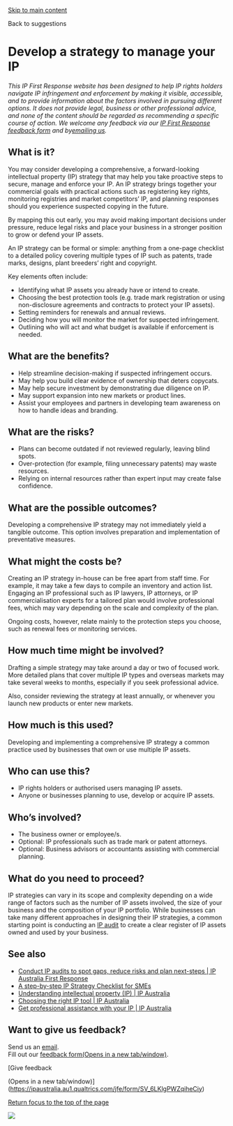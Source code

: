 [Skip to main content](#main-content "Skip to main content")

Back to suggestions

# Develop a strategy to manage your IP

*This IP First Response website has been designed to help IP rights holders navigate IP infringement and enforcement by making it visible, accessible, and to provide information about the factors involved in pursuing different options. It does not provide legal, business or other professional advice, and none of the content should be regarded as recommending a specific course of action. We welcome any feedback via our* [*IP First Response feedback form*](https://ipaustralia.au1.qualtrics.com/jfe/form/SV_6LKlgPWZqiheCiy) *and by*[*emailing us*](mailto:IPFirstResponse@IPAustralia.gov.au?subject=Feedback%20on%20IP%20First%20Response)*.*

## What is it?

You may consider developing a comprehensive, a forward-looking intellectual property (IP) strategy that may help you take proactive steps to secure, manage and enforce your IP. An IP strategy brings together your commercial goals with practical actions such as registering key rights, monitoring registries and market competitors’ IP, and planning responses should you experience suspected copying in the future. 

By mapping this out early, you may avoid making important decisions under pressure, reduce legal risks and place your business in a stronger position to grow or defend your IP assets. 

An IP strategy can be formal or simple: anything from a one-page checklist to a detailed policy covering multiple types of IP such as patents, trade marks, designs, plant breeders’ right and copyright. 

Key elements often include: 

* Identifying what IP assets you already have or intend to create.
* Choosing the best protection tools (e.g. trade mark registration or using non-disclosure agreements and contracts to protect your IP assets).
* Setting reminders for renewals and annual reviews.
* Deciding how you will monitor the market for suspected infringement.
* Outlining who will act and what budget is available if enforcement is needed.

## What are the benefits?

* Help streamline decision-making if suspected infringement occurs.
* May help you build clear evidence of ownership that deters copycats.
* May help secure investment by demonstrating due diligence on IP.
* May support expansion into new markets or product lines.
* Assist your employees and partners in developing team awareness on how to handle ideas and branding.

## What are the risks?

* Plans can become outdated if not reviewed regularly, leaving blind spots.
* Over-protection (for example, filing unnecessary patents) may waste resources.
* Relying on internal resources rather than expert input may create false confidence.

## What are the possible outcomes?

Developing a comprehensive IP strategy may not immediately yield a tangible outcome. This option involves preparation and implementation of preventative measures.  

## What might the costs be?

Creating an IP strategy in-house can be free apart from staff time. For example, it may take a few days to compile an inventory and action list. Engaging an IP professional such as IP lawyers, IP attorneys, or IP commercialisation experts for a tailored plan would involve professional fees, which may vary depending on the scale and complexity of the plan.  

Ongoing costs, however, relate mainly to the protection steps you choose, such as renewal fees or monitoring services. 

## How much time might be involved?

Drafting a simple strategy may take around a day or two of focused work. More detailed plans that cover multiple IP types and overseas markets may take several weeks to months, especially if you seek professional advice. 

Also, consider reviewing the strategy at least annually, or whenever you launch new products or enter new markets. 

## How much is this used?

Developing and implementing a comprehensive IP strategy a common practice used by businesses that own or use multiple IP assets. 

## Who can use this?

* IP rights holders or authorised users managing IP assets.
* Anyone or businesses planning to use, develop or acquire IP assets.

## Who’s involved?

* The business owner or employee/s.
* Optional: IP professionals such as trade mark or patent attorneys.
* Optional: Business advisors or accountants assisting with commercial planning.

## What do you need to proceed?

IP strategies can vary in its scope and complexity depending on a wide range of factors such as the number of IP assets involved, the size of your business and the composition of your IP portfolio. While businesses can take many different approaches in designing their IP strategies, a common starting point is conducting an [IP audit](https://ipfirstresponse.ipaustralia.gov.au/options/conduct-ip-audits-spot-gaps-reduce-risks-and-plan-next-steps) to create a clear register of IP assets owned and used by your business. 

## See also

* [Conduct IP audits to spot gaps, reduce risks and plan next-steps | IP Australia First Response](https://ipfirstresponse.ipaustralia.gov.au/options/conduct-ip-audits-spot-gaps-reduce-risks-and-plan-next-steps)
* [A step-by-step IP Strategy Checklist for SMEs](https://www.wipo.int/en/web/business/checklist)
* [Understanding intellectual property (IP) | IP Australia](https://www.ipaustralia.gov.au/understanding-ip)
* [Choosing the right IP tool | IP Australia](https://www.ipaustralia.gov.au/tools-and-research/business-resources/choosing-the-right-ip-tool)
* [Get professional assistance with your IP | IP Australia](https://www.ipaustralia.gov.au/understanding-ip/get-professional-assistance-with-your-ip)

## Want to give us feedback?

Send us an [email](mailto:ipfirstresponse@ipaustralia.gov.au).  
Fill out our [feedback form(Opens in a new tab/window)](https://ipaustralia.au1.qualtrics.com/jfe/form/SV_6LKlgPWZqiheCiy).

[Give feedback

(Opens in a new tab/window)](https://ipaustralia.au1.qualtrics.com/jfe/form/SV_6LKlgPWZqiheCiy)

[Return focus to the top of the page](#top)

![](https://ipfirstresponse.ipaustralia.gov.au/akam/13/pixel_2bfa8ecb?a=dD05OTYyM2JkYjNmNWJhNzE0ODMxZWVlMTQ4MDA4OTFiMzhmY2Q4MzJiJmpzPW9mZg==)